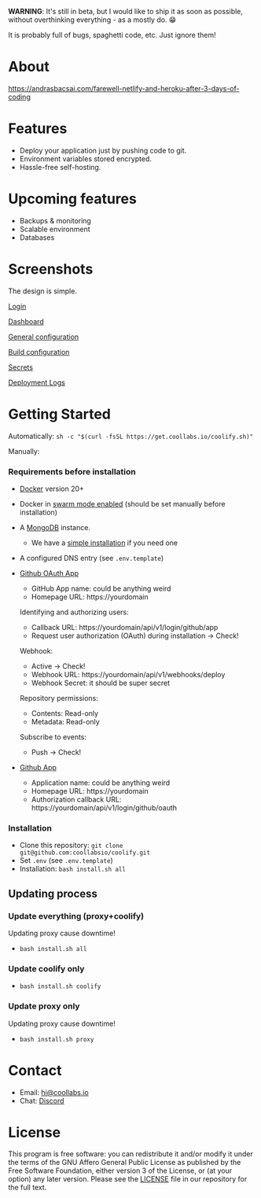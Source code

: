 **WARNING**: It's still in beta, but I would like to ship it as soon as possible, without overthinking everything - as a mostly do. 😁

It is probably full of bugs, spaghetti code, etc. Just ignore them!

# About

https://andrasbacsai.com/farewell-netlify-and-heroku-after-3-days-of-coding

# Features
- Deploy your application just by pushing code to git.
- Environment variables stored encrypted.
- Hassle-free self-hosting.

# Upcoming features
- Backups & monitoring
- Scalable environment
- Databases

# Screenshots

The design is simple.

[Login](https://coolify.coollabs.io/assets/login.png)

[Dashboard](https://coolify.coollabs.io/assets/dashboard.png)

[General configuration](https://coolify.coollabs.io/assets/configuration.png)

[Build configuration](https://coolify.coollabs.io/assets/build_step.png)

[Secrets](https://coolify.coollabs.io/assets/secrets.png)

[Deployment Logs](https://coolify.coollabs.io/assets/logs.png)

# Getting Started

Automatically: `sh -c "$(curl -fsSL https://get.coollabs.io/coolify.sh)"`

Manually:
### Requirements before installation
- [Docker](https://docs.docker.com/engine/install/) version 20+  
- Docker in [swarm mode enabled](https://docs.docker.com/engine/reference/commandline/swarm_init/) (should be set manually before installation)
- A [MongoDB](https://docs.mongodb.com/manual/installation/) instance.
  - We have a [simple installation](https://github.com/coollabsio/infrastructure/tree/main/mongo) if you need one
- A configured DNS entry (see `.env.template`)
- [Github OAuth App](https://docs.github.com/en/developers/apps/creating-an-oauth-app)

  - GitHub App name: could be anything weird
  - Homepage URL: https://yourdomain

  Identifying and authorizing users: 
  - Callback URL: https://yourdomain/api/v1/login/github/app
  - Request user authorization (OAuth) during installation -> Check!

  Webhook:
  - Active -> Check!
  - Webhook URL: https://yourdomain/api/v1/webhooks/deploy
  - Webhook Secret: it should be super secret

  Repository permissions:
  - Contents: Read-only
  - Metadata: Read-only

  Subscribe to events: 
  - Push -> Check!
  
- [Github App](https://docs.github.com/en/developers/apps/creating-a-github-app)

  - Application name: could be anything weird
  - Homepage URL: https://yourdomain
  - Authorization callback URL: https://yourdomain/api/v1/login/github/oauth

### Installation
- Clone this repository: `git clone git@github.com:coollabsio/coolify.git`
- Set `.env` (see `.env.template`)
- Installation: `bash install.sh all`

## Updating process
### Update everything (proxy+coolify)
Updating proxy cause downtime!
-  `bash install.sh all`

### Update coolify only
-  `bash install.sh coolify`

### Update proxy only
Updating proxy cause downtime!
-  `bash install.sh proxy`

# Contact
- Email: hi@coollabs.io
- Chat: [Discord](https://discord.gg/bvS3WhR)

# License
This program is free software: you can redistribute it and/or modify it under the terms of the GNU Affero General Public License as published by the Free Software Foundation, either version 3 of the License, or (at your option) any later version. Please see the [LICENSE](/LICENSE) file in our repository for the full text.
